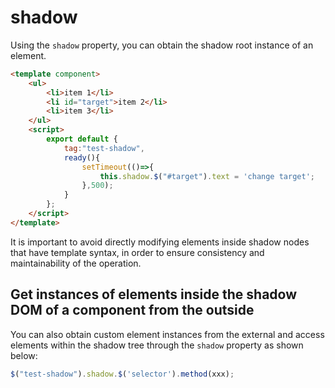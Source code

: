 # shadow

Using the `shadow` property, you can obtain the shadow root instance of an element.

<comp-viewer comp-name="test-shadow">

```html
<template component>
    <ul>
        <li>item 1</li>
        <li id="target">item 2</li>
        <li>item 3</li>
    </ul>
    <script>
        export default {
            tag:"test-shadow",
            ready(){
                setTimeout(()=>{
                    this.shadow.$("#target").text = 'change target';
                },500);
            }
        };
    </script>
</template>
```

</comp-viewer>

It is important to avoid directly modifying elements inside shadow nodes that have template syntax, in order to ensure consistency and maintainability of the operation.

## Get instances of elements inside the shadow DOM of a component from the outside

You can also obtain custom element instances from the external and access elements within the shadow tree through the `shadow` property as shown below:

```javascript
$("test-shadow").shadow.$('selector').method(xxx);
```